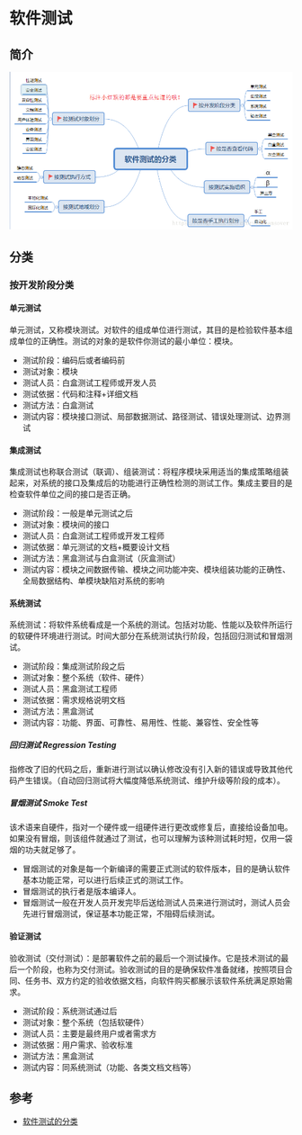 # 软件测试

## 简介

![](../img/test.png)

## 分类

### 按开发阶段分类

#### 单元测试

单元测试，又称模块测试。对软件的组成单位进行测试，其目的是检验软件基本组成单位的正确性。测试的对象的是软件你测试的最小单位：模块。

+ 测试阶段：编码后或者编码前
+ 测试对象：模块
+ 测试人员：白盒测试工程师或开发人员
+ 测试依据：代码和注释+详细文档
+ 测试方法：白盒测试
+ 测试内容：模块接口测试、局部数据测试、路径测试、错误处理测试、边界测试

#### 集成测试

集成测试也称联合测试（联调）、组装测试：将程序模块采用适当的集成策略组装起来，对系统的接口及集成后的功能进行正确性检测的测试工作。集成主要目的是检查软件单位之间的接口是否正确。

+ 测试阶段：一般是单元测试之后
+ 测试对象：模块间的接口
+ 测试人员：白盒测试工程师或开发工程师
+ 测试依据：单元测试的文档+概要设计文档
+ 测试方法：黑盒测试与白盒测试（灰盒测试）
+ 测试内容：模块之间数据传输、模块之间功能冲突、模块组装功能的正确性、全局数据结构、单模块缺陷对系统的影响

#### 系统测试

系统测试：将软件系统看成是一个系统的测试。包括对功能、性能以及软件所运行的软硬件环境进行测试。时间大部分在系统测试执行阶段，包括回归测试和冒烟测试。

+ 测试阶段：集成测试阶段之后
+ 测试对象：整个系统（软件、硬件）
+ 测试人员：黑盒测试工程师
+ 测试依据：需求规格说明文档
+ 测试方法：黑盒测试
+ 测试内容：功能、界面、可靠性、易用性、性能、兼容性、安全性等

##### 回归测试 Regression Testing

指修改了旧的代码之后，重新进行测试以确认修改没有引入新的错误或导致其他代码产生错误。（自动回归测试将大幅度降低系统测试、维护升级等阶段的成本）。

##### 冒烟测试 Smoke Test

该术语来自硬件，指对一个硬件或一组硬件进行更改或修复后，直接给设备加电。如果没有冒烟，则该组件就通过了测试，也可以理解为该种测试耗时短，仅用一袋烟的功夫就足够了。

+ 冒烟测试的对象是每一个新编译的需要正式测试的软件版本，目的是确认软件基本功能正常，可以进行后续正式的测试工作。
+ 冒烟测试的执行者是版本编译人。
+ 冒烟测试一般在开发人员开发完毕后送给测试人员来进行测试时，测试人员会先进行冒烟测试，保证基本功能正常，不阻碍后续测试。

#### 验证测试

验收测试（交付测试）：是部署软件之前的最后一个测试操作。它是技术测试的最后一个阶段，也称为交付测试。验收测试的目的是确保软件准备就绪，按照项目合同、任务书、双方约定的验收依据文档，向软件购买都展示该软件系统满足原始需求。

+ 测试阶段：系统测试通过后
+ 测试对象：整个系统（包括软硬件）
+ 测试人员：主要是最终用户或者需求方
+ 测试依据：用户需求、验收标准
+ 测试方法：黑盒测试
+ 测试内容：同系统测试（功能、各类文档文档等）

## 参考

+ [软件测试的分类](https://blog.csdn.net/cherrydreamsover/article/details/81385643)